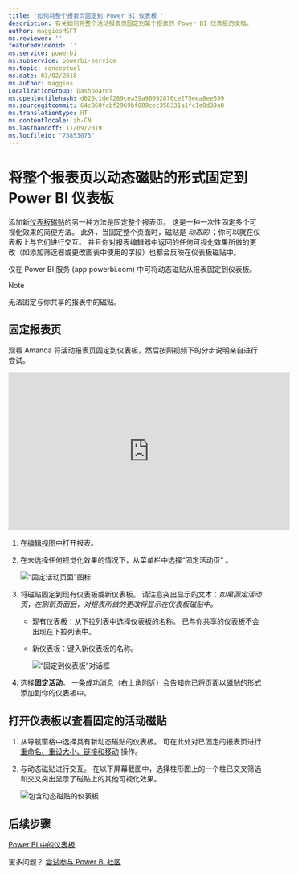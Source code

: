 ```yaml
---
title: '如何将整个报表页固定到 Power BI 仪表板 '
description: 有关如何将整个活动报表页固定到某个报表的 Power BI 仪表板的文档。
author: maggiesMSFT
ms.reviewer: ''
featuredvideoid: ''
ms.service: powerbi
ms.subservice: powerbi-service
ms.topic: conceptual
ms.date: 03/02/2018
ms.author: maggies
LocalizationGroup: Dashboards
ms.openlocfilehash: d620c1def289cea39a90092876ce275eea8ee699
ms.sourcegitcommit: 64c860fcbf2969bf089cec358331a1fc1e0d39a8
ms.translationtype: HT
ms.contentlocale: zh-CN
ms.lasthandoff: 11/09/2019
ms.locfileid: "73853075"
---
```

# <a name="pin-an-entire-report-page-as-a-live-tile-to-a-power-bi-dashboard"></a>将整个报表页以动态磁贴的形式固定到 Power BI 仪表板
添加新[仪表板磁贴](consumer/end-user-tiles.md)的另一种方法是固定整个报表页。 这是一种一次性固定多个可视化效果的简便方法。  此外，当固定整个页面时，磁贴是 *动态的* ；你可以就在仪表板上与它们进行交互。 并且你对报表编辑器中返回的任何可视化效果所做的更改（如添加筛选器或更改图表中使用的字段）也都会反映在仪表板磁贴中。  

仅在 Power BI 服务 (app.powerbi.com) 中可将动态磁贴从报表固定到仪表板。

> [!NOTE]
> 无法固定与你共享的报表中的磁贴。
> 
> 

## <a name="pin-a-report-page"></a>固定报表页
观看 Amanda 将活动报表页固定到仪表板，然后按照视频下的分步说明亲自进行尝试。

<iframe width="560" height="315" src="https://www.youtube.com/embed/EzhfBpPboPA" frameborder="0" allowfullscreen></iframe>


1. 在[编辑视图](service-interact-with-a-report-in-editing-view.md)中打开报表。
2. 在未选择任何视觉化效果的情况下，从菜单栏中选择“固定活动页”  。
   
   ![“固定活动页面”图标](media/service-dashboard-pin-live-tile-from-report/pbi-pin-live-page.png) 
3. 将磁贴固定到现有仪表板或新仪表板。 请注意突出显示的文本：*如果固定活动页，在刷新页面后，对报表所做的更改将显示在仪表板磁贴中。*
   
   * 现有仪表板：从下拉列表中选择仪表板的名称。 已与你共享的仪表板不会出现在下拉列表中。
   * 新仪表板：键入新仪表板的名称。
     
     ![“固定到仪表板”对话框](media/service-dashboard-pin-live-tile-from-report/pbi-pin-live-page-dialog.png)
4. 选择**固定活动**。 一条成功消息（右上角附近）会告知你已将页面以磁贴的形式添加到你的仪表板中。

## <a name="open-the-dashboard-to-see-the-pinned-live-tile"></a>打开仪表板以查看固定的活动磁贴
1. 从导航窗格中选择具有新动态磁贴的仪表板。 可在此处对已固定的报表页进行[重命名、重设大小、链接和移动](service-dashboard-edit-tile.md) 操作。  
2. 与动态磁贴进行交互。  在以下屏幕截图中，选择柱形图上的一个柱已交叉筛选和交叉突出显示了磁贴上的其他可视化效果。
   
    ![包含动态磁贴的仪表板](media/service-dashboard-pin-live-tile-from-report/pbi-live-tile.png)

## <a name="next-steps"></a>后续步骤
[Power BI 中的仪表板](consumer/end-user-dashboards.md)

更多问题？ [尝试参与 Power BI 社区](https://community.powerbi.com/)

